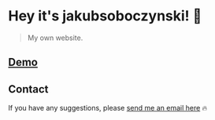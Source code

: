 # Hey it's jakubsoboczynski! 🤝

> My own website.

## [Demo](https://jakubsoboczynski.pl)

## Contact

If you have any suggestions, please [send me an email here](mailto:jakub.soboczynski@icloud.com) 🔥
